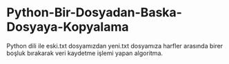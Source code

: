 # Python-Bir-Dosyadan-Baska-Dosyaya-Kopyalama
Python dili ile eski.txt dosyamızdan yeni.txt dosyamıza harfler arasında birer boşluk bırakarak veri kaydetme işlemi yapan algoritma.
